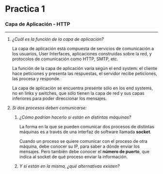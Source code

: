 # Practica 1

### Capa de Aplicación - HTTP

---

1. _¿Cuál es la función de la capa de aplicación?_

   La capa de aplicación está compuesta de servicios de comunicación a los usuarios, User Interfaces, aplicaciones construidas sobre la red, y protocolos de comunicación como HTTP, SMTP, etc. 

   La función de la capa de aplicación varía según el end system: el cliente hace peticiones y presenta las respuestas, el servidor recibe peticiones, las procesa y responde.

   La capa de aplicación se encuentra presente sólo en los end systems, no en links y switches, que sólo tienen la capa de red y sus capas inferiores para poder direccionar los mensajes.

2. _Si dos procesos deben comunicarse:_

    1. _¿Cómo podrían hacerlo si están en distintas máquinas?_

       La forma en la que se pueden comunicar dos procesos de distintas máquinas es a través de una interfaz de software llamada **socket**. 

       Cuando un proceso se quiere comunicar con el proceso de otra máquina, debe conocer su IP, para saber a dónde enviar los mensajes. Pero también debe conocer el **número de puerto**, que indica al socket de qué proceso enviar la información.

    2. _Y si están en la misma, ¿qué alternativas existen?_

       
